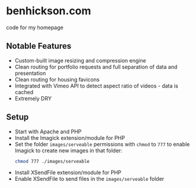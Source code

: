 # benhickson.com
code for my homepage

## Notable Features
- Custom-built image resizing and compression engine
- Clean routing for portfolio requests and full separation of data and presentation
- Clean routing for housing favicons
- Integrated with Vimeo API to detect aspect ratio of videos - data is cached
- Extremely DRY

## Setup
- Start with Apache and PHP
- Install the Imagick extension/module for PHP
- Set the folder `images/serveable` permissions with `chmod` to `777` to enable Imagick to create new images in that folder:
  ```bash
  chmod 777 ./images/serveable
  ```
- Install XSendFile extension/module for PHP
- Enable XSendFile to send files in the `images/serveable` folder
